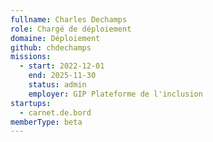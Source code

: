 ```yaml
---
fullname: Charles Dechamps
role: Chargé de déploiement
domaine: Déploiement
github: chdechamps
missions:
  - start: 2022-12-01
    end: 2025-11-30
    status: admin
    employer: GIP Plateforme de l'inclusion
startups:
  - carnet.de.bord
memberType: beta
---
```


